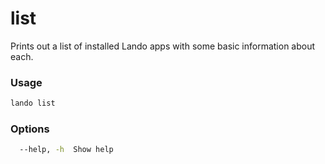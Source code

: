 list
====

Prints out a list of installed Lando apps with some basic information about each.

### Usage

```bash
lando list
```

### Options

```bash
  --help, -h  Show help                                                [boolean]
```
